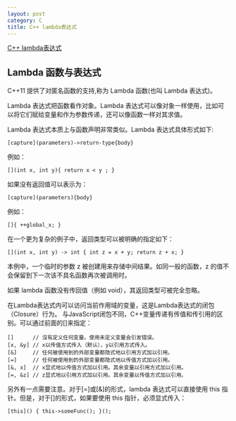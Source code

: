 ```yaml
---
layout: post
category: C
title: C++ lambda表达式
---
```


[C++ lambda表达式](https://blog.csdn.net/u010525694/article/details/72846701?locationNum=3&fps=1)

## Lambda 函数与表达式

C++11 提供了对匿名函数的支持,称为 Lambda 函数(也叫 Lambda 表达式)。

Lambda 表达式把函数看作对象。Lambda 表达式可以像对象一样使用，比如可以将它们赋给变量和作为参数传递，还可以像函数一样对其求值。

Lambda 表达式本质上与函数声明非常类似。Lambda 表达式具体形式如下:

```[capture](parameters)->return-type{body}```

例如：

```[](int x, int y){ return x < y ; }```

如果没有返回值可以表示为：

```[capture](parameters){body}```

例如：

```[]{ ++global_x; } ```

在一个更为复杂的例子中，返回类型可以被明确的指定如下：

```[](int x, int y) -> int { int z = x + y; return z + x; }```

本例中，一个临时的参数 z 被创建用来存储中间结果。如同一般的函数，z 的值不会保留到下一次该不具名函数再次被调用时。

如果 lambda 函数没有传回值（例如 void），其返回类型可被完全忽略。

在Lambda表达式内可以访问当前作用域的变量，这是Lambda表达式的闭包（Closure）行为。 与JavaScript闭包不同，C++变量传递有传值和传引用的区别。可以通过前面的[]来指定：

    []      // 沒有定义任何变量。使用未定义变量会引发错误。
    [x, &y] // x以传值方式传入（默认），y以引用方式传入。
    [&]     // 任何被使用到的外部变量都隐式地以引用方式加以引用。
    [=]     // 任何被使用到的外部变量都隐式地以传值方式加以引用。
    [&, x]  // x显式地以传值方式加以引用。其余变量以引用方式加以引用。
    [=, &z] // z显式地以引用方式加以引用。其余变量以传值方式加以引用。


另外有一点需要注意。对于[=]或[&]的形式，lambda 表达式可以直接使用 this 指针。但是，对于[]的形式，如果要使用 this 指针，必须显式传入：

```[this]() { this->someFunc(); }();```